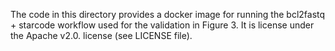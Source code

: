 The code in this directory provides a docker image for running the bcl2fastq + starcode workflow used for the validation in Figure 3. It is license under the Apache v2.0. license (see LICENSE file).
